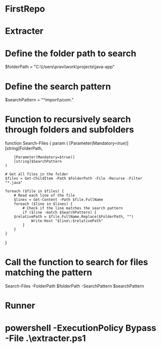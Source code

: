 # FirstRepo

# Extracter
# Define the folder path to search
$folderPath = "C:\Users\pravi\work\projects\java-app"

# Define the search pattern
$searchPattern = "^import\scom."

# Function to recursively search through folders and subfolders
function Search-Files {
    param (
        [Parameter(Mandatory=$true)]
        [string]$FolderPath,
        
        [Parameter(Mandatory=$true)]
        [string]$SearchPattern
    )

    # Get all files in the folder
    $files = Get-ChildItem -Path $FolderPath -File -Recurse -Filter "*.java"

    foreach ($file in $files) {
        # Read each line of the file
        $lines = Get-Content -Path $file.FullName
        foreach ($line in $lines) {
            # Check if the line matches the search pattern
            if ($line -match $SearchPattern) {
		$relativePath = $file.FullName.Replace($FolderPath, "")
                Write-Host "$line\:$relativePath"
            }
        }
    }
}

# Call the function to search for files matching the pattern
Search-Files -FolderPath $folderPath -SearchPattern $searchPattern

# Runner
# powershell -ExecutionPolicy Bypass -File .\extracter.ps1




